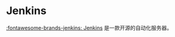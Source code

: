 # Jenkins

[:fontawesome-brands-jenkins: Jenkins][Jenkins] 是一款开源的自动化服务器。

<!----------------------------------------------------------------------------->

[Jenkins]: <https://www.jenkins.io/>
